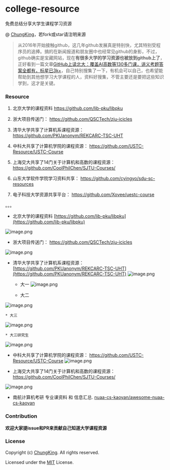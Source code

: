 # college-resource
免费总结分享大学生课程学习资源


@ [ChungKing](https://github.com/HuangCongQing/college-resource)，若fork或star请注明来源

> 从2016年开始接触github，这几年github发展真是特别快，尤其特别受程序员的追捧。搞的在新闻报道和朋友圈中也经常见github的身影，不过，github确实是宝藏网站，现在**有很多大学的学习资源也被放到github上了**，正好看到一篇文章[GitHub上读北大：覆盖AI高数等130多门课，讲义考题答案全都有，标星已3k+](https://mp.weixin.qq.com/s/ByY31UOlQ-KDYK0Akzm-nA)，自己特别搜集了一下，有机会可以自己，也希望能帮助到其他想学习大学课程的人，资料好搜集，不管主要还是要把这些知识学到，这才是关键。


### Resource

1. 北京大学的课程资料
https://github.com/lib-pku/libpku
1. 浙大项目传送门：
https://github.com/QSCTech/zju-icicles

1. 清华大学共享了计算机系课程资源：
https://github.com/PKUanonym/REKCARC-TSC-UHT

1. 中科大共享了计算机学院的课程资源：
https://github.com/USTC-Resource/USTC-Course
1. 上海交大共享了14门关于计算机和高数的课程资源：
https://github.com/CoolPhilChen/SJTU-Courses/

1. 山东大学软件学院学习资料共享：
https://github.com/cyingyo/sdu-sc-resources

1. 电子科技大学资源共享平台：
https://github.com/Xovee/uestc-course



。。。

* 北京大学的课程资料
 [https://github.com/lib-pku/libpku](https://github.com/lib-pku/libpku)

![image.png](https://upload-images.jianshu.io/upload_images/4340772-9abe8af65fdf65a5.png?imageMogr2/auto-orient/strip%7CimageView2/2/w/1240)




* 浙大项目传送门：
https://github.com/QSCTech/zju-icicles

![image.png](https://upload-images.jianshu.io/upload_images/4340772-4f793da670130733.png?imageMogr2/auto-orient/strip%7CimageView2/2/w/1240)


* 清华大学共享了计算机系课程资源：
[https://github.com/PKUanonym/REKCARC-TSC-UHT](https://github.com/PKUanonym/REKCARC-TSC-UHT)
![image.png](https://upload-images.jianshu.io/upload_images/4340772-0bb981a54e5a39a0.png?imageMogr2/auto-orient/strip%7CimageView2/2/w/1240)

    * 大一
![image.png](https://upload-images.jianshu.io/upload_images/4340772-3c15734f06bff61b.png?imageMogr2/auto-orient/strip%7CimageView2/2/w/1240)


    * 大二

![image.png](https://upload-images.jianshu.io/upload_images/4340772-ca06da333c731039.png?imageMogr2/auto-orient/strip%7CimageView2/2/w/1240)

    * 大三

![image.png](https://upload-images.jianshu.io/upload_images/4340772-3d3b6b6d90dfa579.png?imageMogr2/auto-orient/strip%7CimageView2/2/w/1240)

    * 大三研究生

![image.png](https://upload-images.jianshu.io/upload_images/4340772-9140f81288321fd5.png?imageMogr2/auto-orient/strip%7CimageView2/2/w/1240)


* 中科大共享了计算机学院的课程资源：
https://github.com/USTC-Resource/USTC-Course
![image.png](https://upload-images.jianshu.io/upload_images/4340772-62fc2e6ed4ab5745.png?imageMogr2/auto-orient/strip%7CimageView2/2/w/1240)


* 上海交大共享了14门关于计算机和高数的课程资源：
https://github.com/CoolPhilChen/SJTU-Courses/


![image.png](https://upload-images.jianshu.io/upload_images/4340772-e7868936aebbff11.png?imageMogr2/auto-orient/strip%7CimageView2/2/w/1240)


* 南航计算机考研 专业课资料 和 信息汇总.
[nuaa-cs-kaoyan/awesome-nuaa-cs-kaoyan](https://github.com/nuaa-cs-kaoyan/awesome-nuaa-cs-kaoyan)



### Contribution

**欢迎大家提issue和PR来贡献自己知道大学课程资源**


### License

Copyright (c) [ChungKing](https://github.com/HuangCongQing/college-resource). All rights reserved.

Licensed under the [MIT](./LICENSE) License.
